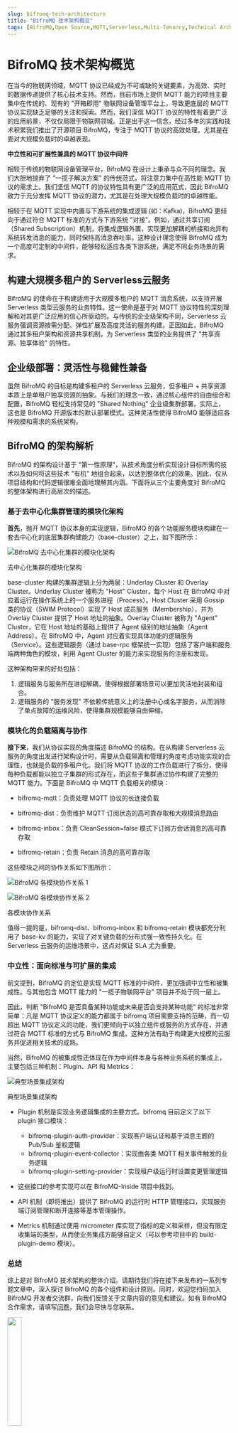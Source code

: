 ```yaml
---
slug: bifromq-tech-architecture 
title: "BifroMQ 技术架构概览"
tags: [BifroMQ,Open Source,MQTT,Serverless,Multi-Tenancy,Technical Architecture]
---
```


# BifroMQ 技术架构概览

在当今的物联网领域，MQTT 协议已经成为不可或缺的关键要素，为高效、实时的数据传递提供了核心技术支持。然而，目前市场上提供 MQTT 能力的项目主要集中在传统的、现有的 "开箱即用" 物联网设备管理平台上，导致更底层的 MQTT 协议实现缺乏足够的关注和探索。然而，我们深信 MQTT 协议的特性有着更广泛的应用前景，不仅仅局限于物联网领域。正是出于这一信念，经过多年的实践和技术积累我们推出了开源项目 BifroMQ，专注于 MQTT 协议的高效处理，尤其是在面对大规模负载时的卓越表现。

<!--truncate-->
**中立性和可扩展性兼具的 MQTT 协议中间件**

相较于传统的物联网设备管理平台，BifroMQ 在设计上秉承与众不同的理念。我们大胆地抛弃了 "一揽子解决方案" 的传统范式，将注意力集中在高性能 MQTT 协议的需求上。我们坚信 MQTT 的协议特性具有更广泛的应用范式，因此 BifroMQ 致力于充分发挥 MQTT 协议的潜力，尤其是在处理大规模负载时的卓越性能。

相较于在 MQTT 实现中内置与下游系统的集成逻辑 (如：Kafka)，BifroMQ 更倾向于通过符合 MQTT 标准的方式与下游系统 "对接"。例如，通过共享订阅（Shared Subscription）机制，将集成逻辑外置，实现更加解耦的桥接和向异构系统转发消息的能力，同时保持高消息吞吐率。这种设计理念使得 BifroMQ 成为一个高度可定制的中间件，能够轻松适应各类下游系统，满足不同业务场景的需求。

## 构建大规模多租户的 Serverless云服务

BifroMQ 的使命在于构建适用于大规模多租户的 MQTT 消息系统，以支持开展 Serverless 类型云服务的业务特性。这一使命是基于对 MQTT 协议特性的深刻理解和对其更广泛应用的信心所驱动的。与传统的企业级架构不同，Serverless 云服务强调资源按需分配、弹性扩展及高度灵活的服务构建。正因如此，BifroMQ 通过其多租户架构和资源共享机制，为 Serverless 类型的业务提供了 "共享资源、独享体验" 的特性。

## 企业级部署：灵活性与稳健性兼备

虽然 BifroMQ 的目标是构建多租户的 Serverless 云服务，但多租户 + 共享资源本质上是单租户独享资源的抽象。与我们的理念一致，通过核心组件的自由组合和配置，BifroMQ 轻松支持常见的 "Shared Nothing" 企业级集群部署。实际上，这也是 BifroMQ 开源版本的默认部署模式。这种灵活性使得 BifroMQ 能够适应各种规模和需求的系统架构。

## BifroMQ 的架构解析

BifroMQ 的架构设计基于 "第一性原理"，从技术角度分析实现设计目标所需的技术以及如何将这些技术 "有机" 地组合起来，以达到整体优化的效果。因此，仅从项目结构和代码逻辑很难全面地理解其内涵。下面将从三个主要角度对 BifroMQ 的整体架构进行高层次的描述。

### 基于去中心化集群管理的模块化架构

**首先**，抛开 MQTT 协议本身的实现逻辑，BifroMQ 的各个功能服务模块构建在一套去中心化的底层集群构建能力（base-cluster）之上，如下图所示：

![BifroMQ 去中心化集群的模块化架构](./images/bifromq-architecture-1.png)
<p class="text-gray-400 text-center">去中心化集群的模块化架构</p>

base-cluster 构建的集群逻辑上分为两层：Underlay Cluster 和 Overlay Cluster。Underlay Cluster 被称为 "Host" Cluster，每个 Host 在 BifroMQ 中对应着运行在操作系统上的一个服务进程（Process）。Host Cluster 采用 Gossip 类的协议（SWIM Protocol）实现了 Host 成员服务（Membership），并为 Overlay Cluster 提供了 Host 地址的抽象。Overlay Cluster 被称为 "Agent" Cluster，它在 Host 地址的基础上提供了 Agent 级别的地址抽象（Agent Address）。在 BifroMQ 中，Agent 对应着实现具体功能的逻辑服务（Service）。这些逻辑服务（通过 base-rpc 框架统一实现）包括了客户端和服务端两种角色的模块，利用 Agent Cluster 的能力来实现服务的注册和发现。

这种架构带来的好处包括：

1. 逻辑服务与服务所在进程解耦，使得根据部署场景可以更加灵活地封装和组合。
2. 逻辑服务的 "服务发现" 不依赖传统意义上的注册中心或名字服务，从而消除了单点故障的运维风险，使得集群规模能够自由伸缩。

### 模块化的负载隔离与协作

**接下来**，我们从协议实现的角度描述 BifroMQ 的结构。在从构建 Serverless 云服务的角度出发进行架构设计时，需要从负载隔离和管理的角度考虑功能实现的合理性，也就是负载的多租户化。我们将 MQTT 协议的工作负载进行了拆分，使得每种负载都能以独立子集群的形式存在，而这些子集群通过协作构建了完整的 MQTT 能力。下面是 BifroMQ 中 MQTT 负载相关的模块：

* bifromq-mqtt：负责处理 MQTT 协议的长连接负载

* bifromq-dist：负责维护 MQTT 订阅状态的高可靠存取和大规模消息路由

* bifromq-inbox：负责 CleanSession=false 模式下订阅方会话消息的高可靠存取

* bifromq-retain：负责 Retain 消息的高可靠存取

这些模块之间的协作关系如下图所示：

![BifroMQ 各模块协作关系 1](./images/bifromq-architecture-2-1.png)

![BifroMQ 各模块协作关系 2](./images/bifromq-architecture-2-2.png)
<p class="text-gray-400 text-center">各模块协作关系</p>

值得一提的是，bifromq-dist、bifromq-inbox 和 bifromq-retain 模块都充分利用了 base-kv 的能力，实现了对关键负载的分布式强一致性持久化。在 Serverless 云服务的运维场景中，这点对保证 SLA 尤为重要。

### 中立性：面向标准与可扩展的集成

前文提到，BifroMQ 的定位是实现 MQTT 标准的中间件，更加强调中立性和被集成性。与其他包含 MQTT 能力的 "一揽子物联网平台" 项目并不处于同一层上。

因此，判断 "BifroMQ 是否具备某种功能或未来是否会支持某种功能" 的标准非常简单：凡是 MQTT 协议定义的能力都属于 bifromq 项目需要支持的范畴，而一切超出 MQTT 协议定义的功能，我们更倾向于以独立组件或服务的方式存在，并通过符合 MQTT 标准的方式与 BifroMQ 集成。这种方法有助于构建更大规模的云服务并促进相关技术的成熟。

当然，BifroMQ 的被集成性还体现在作为中间件本身与各种业务系统的集成上，主要包括三种机制：Plugin、API 和 Metrics：

![典型场景集成架构](./images/bifromq-architecture-3.png)
<p class="text-gray-400 text-center">典型场景集成架构</p>

* Plugin 机制是实现业务逻辑集成的主要方式。bifromq 目前定义了以下 plugin 接口模块：
  * bifromq-plugin-auth-provider：实现客户端认证和基于消息主题的 Pub/Sub 鉴权逻辑
  * bifromq-plugin-event-collector：实现由各类 MQTT 相关事件触发的业务逻辑
  * bifromq-plugin-setting-provider：实现租户级运行时设置变更管理逻辑

* 这些接口的参考实现可以在 BifroMQ-Inside 项目中找到。

* API 机制（即将推出）提供了 BifroMQ 的运行时 HTTP 管理接口，实现服务端订阅管理和断开连接等基本管理操作。

* Metrics 机制通过使用 micrometer 库实现了指标的定义和采样，但没有限定收集端的类型，从而使业务集成方能够自定义（可以参考项目中的 build-plugin-demo 模块）。

### 总结

综上是对 BifroMQ 技术架构的整体介绍。请期待我们将在接下来发布的一系列专题文章中，深入探讨 BifroMQ 的各个组件和设计原则。同时，欢迎您扫码加入 BifroMQ 开发者交流群，向我们反馈关于文章内容的意见和建议。如有 BifroMQ 合作需求，请填写[问卷](https://iwenjuan.baidu.com/?code=5x2ip1)，我们会尽快与您联系。

<img decoding="async" src="https://bifromq.io/img/qrcode.png" width="25%"/>

最后，为了帮助大家更好地了解 BifroMQ 的技术架构，我们将于** 9 月 21 日（周四）**举办一场 BifroMQ 线上直播公开课，欢迎各位关注 BifroMQ 开发者交流群内信息，提前锁定直播地址，与广大同行交流学习！
